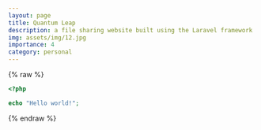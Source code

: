```yaml
---
layout: page
title: Quantum Leap
description: a file sharing website built using the Laravel framework
img: assets/img/12.jpg
importance: 4
category: personal
---
```

{% raw %}

```php
<?php

echo "Hello world!";
```

{% endraw %}
